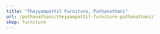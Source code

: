 ```yaml
---
title: "Theyyampattil Furniture, Puthanathani"
url: /puthanathani/theyyampattil-furniture-puthanathani/
shop: furniture
---
```

